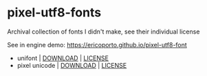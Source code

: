 # pixel-utf8-fonts
Archival collection of fonts I didn't make, see their individual license

See in engine demo: https://ericoporto.github.io/pixel-utf8-font

- unifont | [DOWNLOAD](unifont/unifont-14.0.04.ttf) | [LICENSE](unifont/LICENSE.txt)
- pixel unicode | [DOWNLOAD](pixel_unicode/Pixel-UniCode.ttf) | [LICENSE](pixel_unicode/LICENSE.txt)
